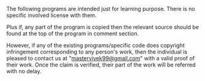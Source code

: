 The following programs are intended just for learning purpose. There is no specific involved license with them. 

Plus if, any part of the program is copied then the relevant source should be found at the top of the program in comment section.

However, if any of the existing programs/specific code does copyright infringement corresponding to any person's work, then the individual is pleased to contact us at "mastervivek99@gmail.com" with a valid proof of their work. 
Once the claim is verified, their part of the work will be referred with no delay.
